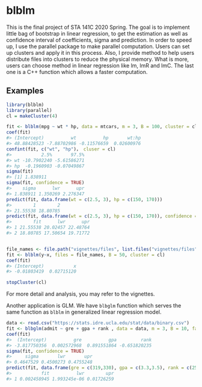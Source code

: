 # blblm

<!-- badges: start -->
<!-- badges: end -->

This is the final project of STA 141C 2020 Spring. The goal is to implement little bag of bootstrap in linear regression, to get the estimation as well as confidence interval of coefficients, sigma and prediction. In order to speed up, I use the parallel package to make parallel computation. Users can set up clusters and apply it in this process. Also, I provide method to help users distribute files into clusters to reduce the physical memory. What is more, users can choose method in linear regression like lm, lmR and lmC. The last one is a C++ function which allows a faster computation.
    
## Examples

``` r
library(blblm)
library(parallel)
cl = makeCluster(4)

fit <- blblm(mpg ~ wt * hp, data = mtcars, m = 3, B = 100, cluster = cl, method = "lmC")
coef(fit)
#> (Intercept)          wt          hp       wt:hp 
#> 48.88428523 -7.88702986 -0.11576659  0.02600976
confint(fit, c("wt", "hp")， cluser = cl)
#>           2.5%       97.5%
#> wt -10.7902240 -5.61586271
#> hp  -0.1960903 -0.07049867
sigma(fit)
#> [1] 1.838911
sigma(fit, confidence = TRUE)
#>    sigma      lwr      upr 
#> 1.838911 1.350269 2.276347
predict(fit, data.frame(wt = c(2.5, 3), hp = c(150, 170)))
#>        1        2 
#> 21.55538 18.80785
predict(fit, data.frame(wt = c(2.5, 3), hp = c(150, 170)), confidence = TRUE)
#>        fit      lwr      upr
#> 1 21.55538 20.02457 22.48764
#> 2 18.80785 17.50654 19.71772


file_names <- file.path("vignettes/files", list.files("vignettes/files"))
fit <- blblm(y~x, files = file_names, B = 50, cluster = cl)
coef(fit)
#> (Intercept)           x 
#> -0.01803419  0.02715120 

stopCluster(cl)
```
For more detail and analysis, you may refer to the vignettes.

Another application is GLM. We have `blbglm` function which serves the same function as `blblm` in generalized linear regression model.
``` r
data <- read.csv("https://stats.idre.ucla.edu/stat/data/binary.csv")
fit <- blbglm(admit ~ gre + gpa + rank , data = data, m = 3, B = 10, family = binomial())
coef(fit)
#>  (Intercept)          gre          gpa         rank 
#> -3.817750356  0.002572968  0.891551864 -0.651820235 
sigma(fit, confidence = TRUE)
#>     sigma       lwr       upr 
#> 0.4647529 0.4500273 0.4755248 
predict(fit, data.frame(gre = c(319,330), gpa = c(3.3,3.5), rank = c(25,10)), confidence = TRUE)
#>           fit          lwr        upr
#> 1 0.002458945 1.993245e-06 0.01726259
```